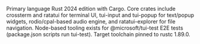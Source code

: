 Primary language Rust 2024 edition with Cargo. Core crates include crossterm and ratatui for terminal UI, tui-input and tui-popup for text/popup widgets, rodio/cpal-based audio engine, and ratatui-explorer for file navigation. Node-based tooling exists for @microsoft/tui-test E2E tests (package.json scripts run tui-test). Target toolchain pinned to rustc 1.89.0.